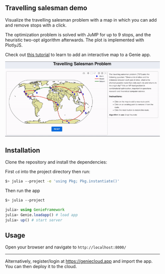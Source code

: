 ## Travelling salesman demo

Visualize the travelling salesman problem with a map in which you can add and remove stops with a click. 

The optimization problem is solved with JuMP for up to 9 stops, and the heuristic two-opt algorithm afterwards. The plot is implemented with PlotlyJS.

Check out [this tutorial](https://learn.geniecloud.io/tutorials/written/map-charts/) to learn to add an interactive map to a Genie app.

![](preview.gif)

## Installation

Clone the repository and install the dependencies:

First `cd` into the project directory then run:

```bash
$> julia --project -e 'using Pkg; Pkg.instantiate()'
```

Then run the app

```bash
$> julia --project
```

```julia
julia> using GenieFramework
julia> Genie.loadapp() # load app
julia> up() # start server
```

## Usage

Open your browser and navigate to `http://localhost:8000/`

---

Alternatively, register/login at <https://geniecloud.app> and import the app. You can then deploy it to the cloud.
